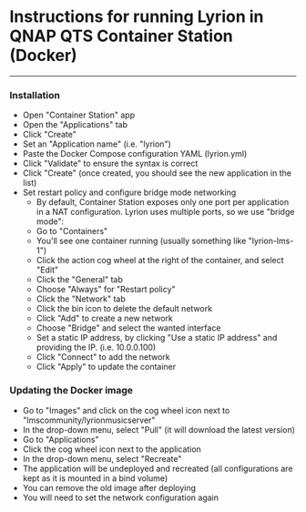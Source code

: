 # Instructions for running Lyrion in QNAP QTS Container Station (Docker)

----

### Installation

- Open "Container Station" app
- Open the "Applications" tab
- Click "Create"
- Set an "Application name" (i.e. "lyrion")
- Paste the Docker Compose configuration YAML (lyrion.yml)
- Click "Validate" to ensure the syntax is correct
- Click "Create" (once created, you should see the new application in the list)
- Set restart policy and configure bridge mode networking
  - By default, Container Station exposes only one port per application in a NAT
    configuration. Lyrion uses multiple ports, so we use "bridge mode":
  - Go to "Containers"
  - You'll see one container running (usually something like "lyrion-lms-1")
  - Click the action cog wheel at the right of the container, and select "Edit"
  - Click the "General" tab
  - Choose "Always" for "Restart policy"
  - Click the "Network" tab
  - Click the bin icon to delete the default network
  - Click "Add" to create a new network
  - Choose "Bridge" and select the wanted interface
  - Set a static IP address, by clicking "Use a static IP address"
    and providing the IP. (i.e. 10.0.0.100)
  - Click "Connect" to add the network
  - Click "Apply" to update the container

### Updating the Docker image

- Go to "Images" and click on the cog wheel icon next to
  "lmscommunity/lyrionmusicserver"
- In the drop-down menu, select "Pull" (it will download the latest version)
- Go to "Applications"
- Click the cog wheel icon next to the application
- In the drop-down menu, select "Recreate"
- The application will be undeployed and recreated (all configurations are
  kept as it is mounted in a bind volume)
- You can remove the old image after deploying
- You will need to set the network configuration again
